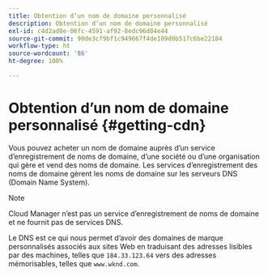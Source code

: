 ```yaml
---
title: Obtention d’un nom de domaine personnalisé
description: Obtention d’un nom de domaine personnalisé
exl-id: c4d2ad8e-06fc-4591-af92-8edc96d04e44
source-git-commit: 90de3cf9bf1c949667f4de109d0b517c6be22184
workflow-type: ht
source-wordcount: '86'
ht-degree: 100%

---
```


# Obtention d’un nom de domaine personnalisé {#getting-cdn}

Vous pouvez acheter un nom de domaine auprès d’un service d’enregistrement de noms de domaine, d’une société ou d’une organisation qui gère et vend des noms de domaine. Les services d’enregistrement des noms de domaine gèrent les noms de domaine sur les serveurs DNS (Domain Name System).

>[!NOTE]
>Cloud Manager n’est pas un service d’enregistrement de noms de domaine et ne fournit pas de services DNS.

Le DNS est ce qui nous permet d’avoir des domaines de marque personnalisés associés aux sites Web en traduisant des adresses lisibles par des machines, telles que `184.33.123.64` vers des adresses mémorisables, telles que `www.wknd.com`.
